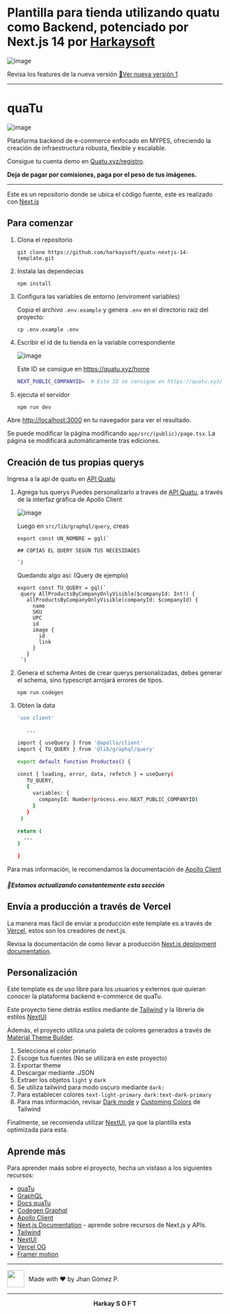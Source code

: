 # Plantilla para tienda utilizando quatu como Backend, potenciado por Next.js 14 por [Harkaysoft](https://harkaysoft.vercel.app)

![image](https://github.com/user-attachments/assets/2f640999-79e9-4416-ab94-910dc6ac42d5)

Revisa los features de la nueva versión [🚀Ver nueva versión 1](https://github.com/harkaysoft/quatu-nextjs-14-template/releases/tag/v1)

---

# quaTu

![image](https://github.com/user-attachments/assets/bafdd0bc-6648-4fb0-b4af-26a4d13f7c6e)

Plataforma backend de e-commerce enfocado en MYPES, ofreciendo la creación de infraestructura robusta, flexible y escalable.

Consigue tu cuenta demo en [Quatu.xyz/registro](https://www.quatu.xyz/registro).

<strong>Deja de pagar por comisiones, paga por el peso de tus imágenes.</strong>

---

Este es un repositorio donde se ubica el código fuente, este es realizado con [Next.js](https://nextjs.org/)

## Para comenzar

1. Clona el repositorio
  
   ```
   git clone https://github.com/harkaysoft/quatu-nextjs-14-template.git
   ```

2. Instala las dependecias

   ```
   npm install
   ```
   
4. Configura las variables de entorno (enviroment variables)

   Copia el archivo `.env.example` y genera `.env` en el directorio raíz del proyecto:
  
   ```
   cp .env.example .env
   ```
5. Escribir el id de tu tienda en la variable correspondiente

   ![image](https://github.com/user-attachments/assets/8c9766db-65b0-4bd7-a671-2f2a56d6d4ad)

   Este ID se consigue en https://quatu.xyz/home

    ```bash
    NEXT_PUBLIC_COMPANYID=  # Este ID se consigue en https://quatu.xyz/home
    ```
     
6. ejecuta el servidor

    ```bash
    npm run dev
    ```

Abre [http://localhost:3000](http://localhost:3000) en tu navegador para ver el resultado.

Se puede modificar la página modificando `app/src/(public)/page.tsx`. La página se modificará automáticamente tras ediciones.

## Creación de tus propias querys

Ingresa a la api de quatu en [API Quatu](https://api.quatu.xyz)

1. Agrega tus querys
   Puedes personalizarlo a traves de [API Quatu](https://api.quatu.xyz), a través de la interfaz gráfica de Apollo Client

   ![image](https://github.com/user-attachments/assets/2c7b6310-e22d-4956-83ab-ed55aeb36b0c)

   Luego en `src/lib/graphql/query`, creas

   ```
   export const UN_NOMBRE = gql(`

   ## COPIAS EL QUERY SEGÚN TUS NECESIDADES
   
   `)
   ```
   
   Quedando algo así: (Query de ejemplo)
   
   ```
   export const TU_QUERY = gql(`
    query AllProductsByCompanyOnlyVisible($companyId: Int!) {
      allProductsByCompanyOnlyVisible(companyId: $companyId) {
        name
        SKU
        UPC
        id
        image {
          id
          link
        }
      }
    `)
    ```

3. Genera el schema
   Antes de crear querys personalizadas, debes generar el schema, sino typescript arrojará errores de tipos.
   ```
   npm run codegen
   ```
4. Obten la data
   ```bash
   'use client'
   
      ...

   import { useQuery } from '@apollo/client'
   import { TU_QUERY } from '@lib/graphql/query'
   
   export default function Productos() {
   
   const { loading, error, data, refetch } = useQuery(
      TU_QUERY,
      {
        variables: {
          companyId: Number(process.env.NEXT_PUBLIC_COMPANYID)
        }
      }
    )

   return (
     ...
   )
   
   }
   ```

Para mas información, le recomendamos la documentación de [Apollo Client](https://www.apollographql.com/docs/react/)

##### 🚀Estamos actualizando constantemente esta sección

## Envía a producción a través de Vercel

La manera mas fácil de enviar a producción este template es a través de [Vercel](https://vercel.com/new?utm_medium=default-template&filter=next.js&utm_source=create-next-app&utm_campaign=create-next-app-readme), estos son los creadores de next.js.

Revisa la documentación de como llevar a producción [Next.js deployment documentation](https://nextjs.org/docs/deployment).

## Personalización

Este template es de uso libre para los usuarios y externos que quieran conocer la plataforma backend e-commerce de quaTu.

Este proyecto tiene detrás estilos mediante de [Tailwind](https://tailwindcss.com/docs/installation) y la libreria de  estilos [NextUI](https://nextui.org/docs/guide/introduction)

Además, el proyecto utiliza una paleta de colores generados a través de [Material Theme Builder](https://material-foundation.github.io/material-theme-builder/).

1. Selecciona el color primario
2. Escoge tus fuentes (No se utilizará en este proyecto)
3. Exportar theme
4. Descargar mediante .JSON
5. Extraer los objetos `light` y `dark`
6. Se utiliza tailwind para modo oscuro mediante `dark:`
7. Para establecer colores `text-light-primary dark:text-dark-primary`
8. Para mas información, revisar [Dark mode](https://tailwindcss.com/docs/dark-mode) y [Customing Colors](https://tailwindcss.com/docs/customizing-colors) de Tailwind

Finalmente, se recomienda utilizar [NextUI](https://nextui.org/docs/guide/introduction), ya que la plantilla esta optimizada para esta.

## Aprende más

Para aprender maás sobre el proyecto, hecha un vistaso a los siguientes recursos:

- [quaTu](https://www.quatu.xyz)
- [GraphQL](https://graphql.org/learn/)
- [Docs quaTu](https://docs.quatu.xyz)
- [Codegen Graphql](https://the-guild.dev/graphql/codegen/docs/getting-started)
- [Apollo Client](https://www.apollographql.com/docs/react/)
- [Next.js Documentation](https://nextjs.org/docs) - aprende sobre recursos de Next.js y APIs.
- [Tailwind](https://tailwindcss.com/docs/installation)
- [NextUI](https://nextui.org/docs/guide/introduction)
- [Vercel OG](https://nextjs.org/docs/app/api-reference/file-conventions/metadata/opengraph-image)
- [Framer motion](https://www.framer.com/motion/)

---

<div style="display: flex; align-items: center; height: fit-content;">
  <img src="https://avatars.githubusercontent.com/u/60937214?v=4" width="40" style="margin-right: 10px;"/>
  <span>Made with ❤️ by Jhan Gómez P.</span>
</div>

---

<div align="center">
  <strong>Harkay</strong>
  <strong> S O F T</strong>
</div>
